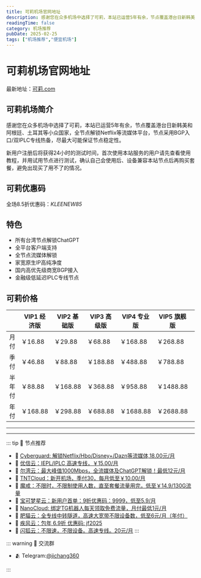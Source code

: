 ```yaml
---
title: 可莉机场官网地址
description: 感谢您在众多机场中选择了可莉，本站已运营5年有余，节点覆盖港台日新韩美和阿根廷、土耳其等小众国家，全节点解锁Netflix等流媒体平台，节点采用BGP入口/双IPLC专线热备，尽最大可能保证节点稳定性。
readingTime: false
category: 机场推荐
pubDate: 2025-02-25
tags: ["机场推荐","便宜机场"]
---
```


# 可莉机场官网地址

最新地址：[可莉.com](https://a.suola.link/youxinyun)

## 可莉机场简介

感谢您在众多机场中选择了可莉，本站已运营5年有余，节点覆盖港台日新韩美和阿根廷、土耳其等小众国家，全节点解锁Netflix等流媒体平台，节点采用BGP入口/双IPLC专线热备，尽最大可能保证节点稳定性。

新用户注册后将获得24小时的测试时间，首次使用本站服务的用户请先查看使用教程，并用试用节点进行测试，确认自己会使用后、设备兼容本站节点后再购买套餐，避免出现买了用不了的情况。

## 可莉优惠码

全场8.5折优惠码：*KLEENEW85*

## 特色

* 所有台湾节点解锁ChatGPT
* 全平台客户端支持
* 全节点流媒体解锁
* 家宽原生IP高纯净度
* 国内高优先级商宽BGP接入
* 金融级低延迟IPLC专线节点

## 可莉价格

||VIP1 经济版|VIP2 基础版|VIP3 高级版|VIP4 专业版|VIP5 旗舰版|VIP6 外贸版|VIP7 团队版|VIP8 企业版|
|----|----|----|----|----|----|----|----|----|
|月付|￥16.88|￥29.88|￥68.88|￥168.88|￥268.88|￥488.88|￥888.88|￥1688.88|
|季付|￥46.88|￥88.88|￥188.88|￥488.88|￥788.88|￥1288.88|￥2588.88|￥4888.88|
|半年付|￥88.88|￥168.88|￥368.88|￥958.88|￥1488.88|￥2388.88|￥4888.88|￥6888.88|
|年付|￥168.88|￥298.88|￥688.88|￥1688.88|￥2688.88|￥4588.88|￥8888.88|￥12888.88|

---------
---------

::: tip 🎉 节点推荐
- 🚀 [Cyberguard: 解锁Netflix/Hbo/Disney+/Dazn等流媒体,18.00元/月](https://www.cyberguard.best/#/register?code=XsreC0T5)<br>
- 🚀 [优信云：IEPL/IPLC 高速专线，￥15.00/月](https://www.优信云.com/#/register?code=JRtE5uIV)<br>
- 🚀 [尔湾云：最大峰值1000Mbps，全流媒体及ChatGPT解锁！最低12元/月](https://erwan6.net/auth/register?code=BoObCd)<br>
- 🚀 [TNTCloud：新开机场，季付30，每月低至￥10.00/月](https://haibing822.tntvipaff.cc/#/register?code=GtjJVgml)<br>
- 🚀 [魔戒：不限时，不限制使用人数，直至套餐流量用完，低至￥14.9/130G流量](https://mojie.app/#/register?code=sSdtPtLo)<br>
- 🚀 [宝可梦星云：新用户首单：9折优惠码：9999，低至5.9/月 ](https://love.521pokemon.com/register?code=56ERkkxp)<br>
- 🚀 [NanoCloud: 绑定TG机器人每天领取免费流量，月付最低1元/月](https://edu.uodoo.bid/auth/register?code=JMiOQDHf)<br>
- 🚀 [肥猫云：全专线中转隧道，高速大宽带不限设备数，低至6元/月（年付）](https://fchb1188.fcvipaff.cc/register?aff=X1vZd2wf)<br>
- 🚀 [疾风云：包年 6.9折 优惠码: jf2025](https://homes.tr25.cn?code=ReCm)<br>
- 🚀 [闪狐云：不限速，不限设备。高速专线。20元/月](https://inv02.ffaff.cc/register?aff=WQApz2pv)
:::

::: warning  💬 交流群

- 🫂 Telegram:[@jichang360](https://t.me/jichang360)

:::
